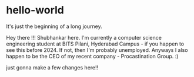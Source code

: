 # hello-world
It's just the beginning of a long journey.

Hey there !!! Shubhankar here. I'm currently a computer science engineering student at BITS Pilani, Hyderabad Campus - if you happen to see this before 2024. If not, then I'm probably unemployed. Anyways I also happen to be the CEO of my recent company - Procastination Group. :)


just gonna make a few changes here!!

